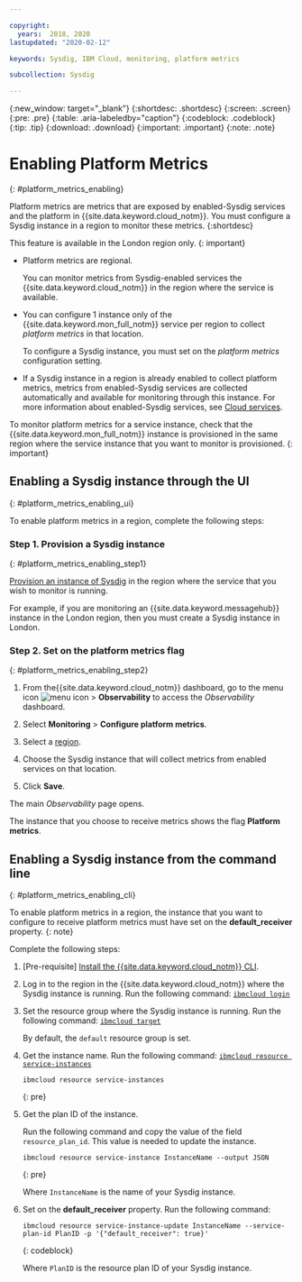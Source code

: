 ```yaml
---

copyright:
  years:  2018, 2020
lastupdated: "2020-02-12"

keywords: Sysdig, IBM Cloud, monitoring, platform metrics

subcollection: Sysdig

---
```


{:new_window: target="_blank"}
{:shortdesc: .shortdesc}
{:screen: .screen}
{:pre: .pre}
{:table: .aria-labeledby="caption"}
{:codeblock: .codeblock}
{:tip: .tip}
{:download: .download}
{:important: .important}
{:note: .note}

 
# Enabling Platform Metrics
{: #platform_metrics_enabling}

Platform metrics are metrics that are exposed by enabled-Sysdig services and the platform in {{site.data.keyword.cloud_notm}}. You must configure a Sysdig instance in a region to monitor these metrics.
{:shortdesc}

This feature is available in the London region only.
{: important}

* Platform metrics are regional. 

    You can monitor metrics from Sysdig-enabled services the {{site.data.keyword.cloud_notm}} in the region where the service is available. 

* You can configure 1 instance only of the {{site.data.keyword.mon_full_notm}} service per region to collect *platform metrics* in that location. 

    To configure a Sysdig instance, you must set on the *platform metrics* configuration setting. 

* If a Sysdig instance in a region is already enabled to collect platform metrics, metrics from enabled-Sysdig services are collected automatically and available for monitoring through this instance. For more information about enabled-Sysdig services, see [Cloud services](/docs/Monitoring-with-Sysdig?topic=Sysdig-cloud_services).


To monitor platform metrics for a service instance, check that the {{site.data.keyword.mon_full_notm}} instance is provisioned in the same region where the service instance that you want to monitor is provisioned.
{: important}

## Enabling a Sysdig instance through the UI
{: #platform_metrics_enabling_ui}

To enable platform metrics in a region, complete the following steps:

### Step 1. Provision a Sysdig instance
{: #platform_metrics_enabling_step1}

[Provision an instance of Sysdig](/docs/Monitoring-with-Sysdig?topic=Sysdig-provision) in the region where the service that you wish to monitor is running.  

For example, if you are monitoring an {{site.data.keyword.messagehub}} instance in the London region, then you must create a Sysdig instance in London.

### Step 2. Set on the platform metrics flag 
{: #platform_metrics_enabling_step2}

1. From the{{site.data.keyword.cloud_notm}} dashboard, go to the menu icon ![menu icon](../../icons/icon_hamburger.svg) &gt; **Observability** to access the *Observability* dashboard.

2. Select **Monitoring** &gt; **Configure platform metrics**. 

3. Select a [region](/docs/Monitoring-with-Sysdig?topic=Sysdig-endpoints#endpoints_regions). 

4. Choose the Sysdig instance that will collect metrics from enabled services on that location. 

5. Click **Save**. 

The main *Observability* page opens.

The instance that you choose to receive metrics shows the flag **Platform metrics**.


## Enabling a Sysdig instance from the command line
{: #platform_metrics_enabling_cli}

To enable platform metrics in a region, the instance that you want to configure to receive platform metrics must have set on the **default_receiver** property.
{: note}

Complete the following steps:

1. [Pre-requisite] [Install the {{site.data.keyword.cloud_notm}} CLI](/docs/cli?topic=cloud-cli-getting-started).

2. Log in to the region in the {{site.data.keyword.cloud_notm}} where the Sysdig instance is running. Run the following command: [`ibmcloud login`](/docs/cli/reference/ibmcloud?topic=cloud-cli-ibmcloud_cli#ibmcloud_login)

3. Set the resource group where the Sysdig instance is running. Run the following command: [`ibmcloud target`](/docs/cli/reference/ibmcloud?topic=cloud-cli-ibmcloud_cli#ibmcloud_target)

    By default, the `default` resource group is set.

4. Get the instance name. Run the following command: [`ibmcloud resource service-instances`](/docs/cli/reference/ibmcloud?topic=cloud-cli-ibmcloud_commands_resource#ibmcloud_resource_service_instances)

    ```
    ibmcloud resource service-instances
    ```
    {: pre}

5. Get the plan ID of the instance. 

    Run the following command and copy the value of the field `resource_plan_id`. This value is needed to update the instance.

    ```
    ibmcloud resource service-instance InstanceName --output JSON
    ```
    {: pre}

    Where `InstanceName` is the name of your Sysdig instance.

5. Set on the **default_receiver** property. Run the following command:

    ```
    ibmcloud resource service-instance-update InstanceName --service-plan-id PlanID -p '{"default_receiver": true}'
    ```
    {: codeblock}

    Where `PlanID` is the resource plan ID of your Sysdig instance.
    


